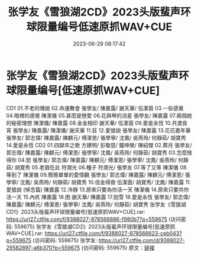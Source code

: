 ﻿---
title: 张学友《雪狼湖2CD》2023头版蜚声环球限量编号低速原抓WAV+CUE
date: 2023-06-29 08:17:42
categories: WAV车载音乐、镜像
tags: 华语中文
---
# 张学友《雪狼湖2CD》2023头版蜚声环球限量编号[低速原抓WAV+CUE]

CD1
01.不老的傳說
02.命運舞會 張學友/ 陳嘉露/ 謝天華/ 伍潔茵
03.一些感覺
04.暗裡的感覺 陳潔儀
05.甚麼是戀愛
06.花與琴的流星 張學友/ 陳嘉露
07.兩個她的秘密理想 陳潔儀/ 陳嘉露
08.金金相印 謝天華/ 伍潔茵
09.愛是永恆
10.共渡良宵 張學友/ 陳嘉露/ 陳潔儀/ 謝天華
11.狂
12.愛狼說 張學友/ 陳嘉露
13.花花嘉年華 張學友/ 郭志偉/ 陳嘉露/ 陳麒元/ 傅潔恩/ 張學寧/ 沈鳳/ 吳燕玲/ 何靜茹/ 胡寶秀
14.愛是永恆
CD2
01.四獄卒之歌 方建明/ 彭敬慈/ 鐘坤榮/ 陳紹傑
02.葬月 張學友/ 郭志偉/ 陳嘉露/ 陳麒元/ 傅潔恩/ 張學寧/ 沈鳳/ 吳燕玲/ 何靜茹/ 胡寶秀
03.怎麼捨得你
04.怒 張學友/ 郭志偉/ 陳嘉露/ 陳麒元/ 傅潔恩/ 張學寧/ 沈鳳/ 吳燕玲/ 何靜茹/ 胡寶秀
05.老狼在此 符潤光
06.種子 符潤光/ 張學友
07.等了又等 陳潔儀
08.等到了 陳潔儀
09.簡簡單單的愛情觀 張學友/ 郭志偉/ 陳嘉露/ 陳麒元/ 傅潔恩/ 張學寧/ 沈鳳/ 吳燕玲/ 何靜茹/ 胡寶秀
10.信金得救 伍潔茵/ 胡寶秀/ 沈鳳/ 陳嘉露
11.愛狼說 (悼念篇) 陳嘉露
12.冷靜
13.原來只要為你活一天 陳潔儀
14.原來只要共你活一天
15.內疚 陳嘉露
16.困 謝天華/ 陳嘉露
17.抱雪
18.愛是永恆 張學友/ 郭志偉/ 陳嘉露/ 陳麒元/ 傅潔恩/ 張學寧/ 沈鳳/ 吳燕玲/ 何靜茹/ 胡寶秀
张学友《雪狼湖CD1》2023头版蜚声环球限量编号[低速原抓WAV+CUE].rar: https://url27.ctfile.com/f/9388027-878566686-f980b7?p=559675
(访问密码: 559675)
张学友《雪狼湖CD2》2023头版蜚声环球限量编号[低速原抓WAV+CUE].rar: https://url27.ctfile.com/f/9388027-878566623-ceb043?p=559675
(访问密码: 559675)
张学友: https://url27.ctfile.com/d/9388027-29582897-a6b370?p=559675
(访问密码: 559675)
原文：[链接](https://blog.sina.com.cn/s/blog_1647c7e76010312h6.html)
